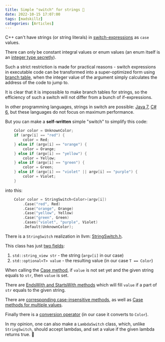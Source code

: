 ```yaml
---
title: Simple "switch" for strings 🎲
date: 2022-10-15 17:07:00
tags: [madskillz]
categories: [Articles]
---
```


C++ can't have strings (or string literals) in [switch-expressions](https://en.cppreference.com/w/cpp/language/switch) as `case` values.

There can only be constant integral values or enum values
(an enum itself is an [integer type secretly](https://stackoverflow.com/questions/1122096/what-is-the-underlying-type-of-a-c-enum)).

Such a strict restriction is made for practical reasons -
switch expressions in executable code can be transformed into a super-optimized form using [branch table](https://en.wikipedia.org/wiki/Branch_table),
when the integer value of the argument simply calculates the address of the code to jump to.

It is clear that it is impossible to make branch tables for strings, so the efficiency of such a switch will not differ from a bunch of if-expressions.

In other programming languages, strings in switch are possible: [Java 7](https://docs.oracle.com/javase/7/docs/technotes/guides/language/strings-switch.html),
[C# 6](https://github.com/dotnet/csharpstandard/blob/standard-v6/standard/statements.md#1283-the-switch-statement), but these languages do not focus on maximum performance.

But you can make a **self-written** simple "switch" to simplify this code:
```c++
    Color color = UnknownColor;
    if (argv[i] == "red") {
        color = Red;
    } else if (argv[i] == "orange") {
        color = Orange;
    } else if (argv[i] == "yellow") {
        color = Yellow;
    } else if (argv[i] == "green") {
        color = Green;
    } else if (argv[i] == "violet" || argv[i] == "purple") {
        color = Violet;
    }
```
into this:
```c++
    Color color = StringSwitch<Color>(argv[i])
        .Case("red", Red)
        .Case("orange", Orange)
        .Case("yellow", Yellow)
        .Case("green", Green)
        .Cases("violet", "purple", Violet)
        .Default(UnknownColor);
```

There is a `StringSwitch` realization in llvm: [StringSwitch.h](https://github.com/llvm/llvm-project/blob/main/llvm/include/llvm/ADT/StringSwitch.h).

This class has just [two fields](https://github.com/llvm/llvm-project/blob/506e93687140a1be054a825ae08f512d3ebbdbf8/llvm/include/llvm/ADT/StringSwitch.h#L45-L50 ):
1. `std::string_view str` - the string (`argv[i]` in our case)
2. `std::optional<T> value` - the resulting value (in our case `T == Color`)

When calling the [Case method](https://github.com/llvm/llvm-project/blob/506e93687140a1be054a825ae08f512d3ebbdbf8/llvm/include/llvm/ADT/StringSwitch.h#L68-L74),
if `value` is not set yet and the given string equals to `str`, then `value` is set.

There are [EndsWith and StartsWith methods](https://github.com/llvm/llvm-project/blob/506e93687140a1be054a825ae08f512d3ebbdbf8/llvm/include/llvm/ADT/StringSwitch.h#L76-L88)
which will fill `value` if a part of `str` equals to the given string.

There are [corresponding case-insensitive methods](https://github.com/llvm/llvm-project/blob/506e93687140a1be054a825ae08f512d3ebbdbf8/llvm/include/llvm/ADT/StringSwitch.h#L141-L161),
as well as [Case methods for multiple values](https://github.com/llvm/llvm-project/blob/506e93687140a1be054a825ae08f512d3ebbdbf8/llvm/include/llvm/ADT/StringSwitch.h#L90-L139).

Finally there is a [conversion operator](https://github.com/llvm/llvm-project/blob/506e93687140a1be054a825ae08f512d3ebbdbf8/llvm/include/llvm/ADT/StringSwitch.h#L188-L191)
(in our case it converts to `Color`).

In my opinion, one can also make a `LambdaSwitch` class, which, unlike `StringSwitch`, should accept lambdas, and set a value if the given lambda returns true. 🙂

